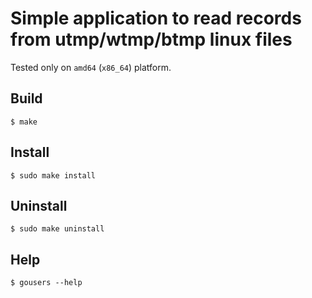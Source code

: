 Simple application to read records from utmp/wtmp/btmp linux files
==================================================================
Tested only on `amd64` (`x86_64`) platform.

## Build
```
$ make
```

## Install
```
$ sudo make install
```

## Uninstall
```
$ sudo make uninstall
```

## Help
```
$ gousers --help
```

